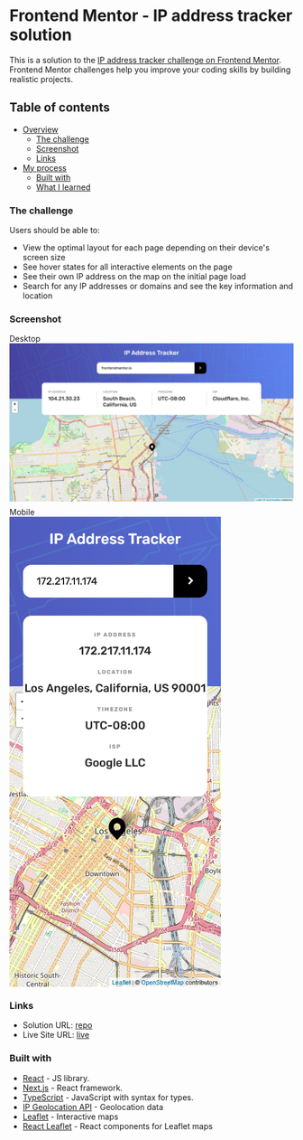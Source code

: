 # Frontend Mentor - IP address tracker solution

This is a solution to the [IP address tracker challenge on Frontend Mentor](https://www.frontendmentor.io/challenges/ip-address-tracker-I8-0yYAH0). Frontend Mentor challenges help you improve your coding skills by building realistic projects.

## Table of contents

- [Overview](#overview)
  - [The challenge](#the-challenge)
  - [Screenshot](#screenshot)
  - [Links](#links)
- [My process](#my-process)
  - [Built with](#built-with)
  - [What I learned](#what-i-learned)

### The challenge

Users should be able to:

- View the optimal layout for each page depending on their device's screen size
- See hover states for all interactive elements on the page
- See their own IP address on the map on the initial page load
- Search for any IP addresses or domains and see the key information and location

### Screenshot

Desktop
<img src="_fem-screenshots/Desktop.png" alt="desktop solution screenshot" style="display:block;width:1440px; margin-bottom:10px"/>
Mobile
<img src="_fem-screenshots/Mobile.png" alt="mobile solution screenshot" style="display:block;width:375px; margin-bottom:10px"/>

### Links

- Solution URL: [repo](https://github.com/fayax555/ip-address-tracker)
- Live Site URL: [live](https://ip-address-tracker-fayax555.vercel.app)

### Built with

- [React](https://reactjs.org/) - JS library.
- [Next.js](https://nextjs.org/) - React framework.
- [TypeScript](https://www.typescriptlang.org/) - JavaScript with syntax for types.
- [IP Geolocation API](https://geo.ipify.org/) - Geolocation data
- [Leaflet](https://leafletjs.com/) - Interactive maps
- [React Leaflet](https://react-leaflet.js.org/) - React components for Leaflet maps
